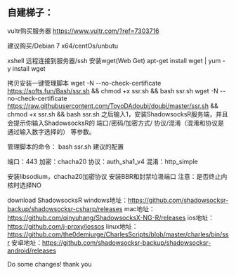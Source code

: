 
## 自建梯子：

  vultr购买服务器 https://www.vultr.com/?ref=7303716 

建议购买/Debian 7 x64/centOs/unbutu 

xshell 远程连接到服务器/ssh 
安装wget(Web Get) 
apt-get install wget | yum -y install wget 

拷贝安装一键管理脚本 
wget -N --no-check-certificate https://softs.fun/Bash/ssr.sh && chmod +x ssr.sh && bash ssr.sh 
wget -N --no-check-certificate https://raw.githubusercontent.com/ToyoDAdoubi/doubi/master/ssr.sh && chmod +x ssr.sh && bash ssr.sh
之后输入1，安装ShadowsocksR服务端，并且会提示你输入ShadowsocksR的 端口/密码/加密方式/ 协议/混淆（混淆和协议是通过输入数字选择的） 等参数。

管理脚本的命令：
bash ssr.sh 
建议的配置 

端口：443 
加密：chacha20 
协议：auth_sha1_v4 
混淆：http_simple 

安装libsodium，chacha20加密协议
安装BBR和封禁垃圾端口
注意：是否终止内核时选择NO

download ShadowsocksR 
windows地址：https://github.com/shadowsocksr-backup/shadowsocksr-csharp/releases
mac地址：https://github.com/qinyuhang/ShadowsocksX-NG-R/releases
ios地址：https://github.com/j-proxy/iossos
linux地址：https://github.com/the0demiurge/CharlesScripts/blob/master/charles/bin/ssr
安卓地址：https://github.com/shadowsocksr-backup/shadowsocksr-android/releases

Do some changes! thank you
